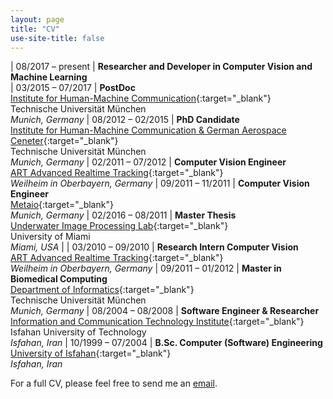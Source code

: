 ```yaml
---
layout: page
title: "CV"
use-site-title: false
---
```


| 08/2017 – present | **Researcher and Developer in Computer Vision and Machine Learning**<br>
| 03/2015 – 07/2017 | **PostDoc**<br>[Institute for Human-Machine Communication](https://www.mmk.ei.tum.de/en/home/){:target="_blank"}<br>Technische Universität München<br>*Munich, Germany* 
| 08/2012 – 02/2015 | **PhD Candidate**<br>[Institute for Human-Machine Communication & German Aerospace Ceneter](https://www.mmk.ei.tum.de/en/home/){:target="_blank"}<br>Technische Universität München<br>*Munich, Germany* 
| 02/2011 – 07/2012 | **Computer Vision Engineer**<br>[ART Advanced Realtime Tracking](https://ar-tracking.com/){:target="_blank"}<br>*Weilheim in Oberbayern, Germany* 
| 09/2011 – 11/2011 | **Computer Vision Engineer**<br>[Metaio](https://en.wikipedia.org/wiki/Metaio){:target="_blank"}<br>*Munich, Germany* 
| 02/2016 – 08/2011 | **Master Thesis**<br>[Underwater Image Processing Lab](https://welcome.miami.edu/){:target="_blank"}<br>University of Miami<br>*Miami, USA* | 
| 03/2010 – 09/2010 | **Research Intern Computer Vision**<br>[ART Advanced Realtime Tracking](https://ar-tracking.com/){:target="_blank"}<br>*Weilheim in Oberbayern, Germany* 
| 09/2011 – 01/2012 | **Master in Biomedical Computing**<br>[Department of Informatics](http://www.in.tum.de/en/cover-page/){:target="_blank"}<br>Technische Universität München<br>*Munich, Germany*
| 08/2004 – 08/2008 | **Software Engineer & Researcher**<br>[Information and Communication Technology Institute](http://www.icti.ir/){:target="_blank"}<br>Isfahan University of Technology<br>*Isfahan, Iran*
| 10/1999 – 07/2004 | **B.Sc. Computer (Software) Engineering**<br>[University of Isfahan](www.ui.ac.ir/en/){:target="_blank"}<br>*Isfahan, Iran*

For a full CV, please feel free to send me an [email](http://babaee.github.io/contact/).
